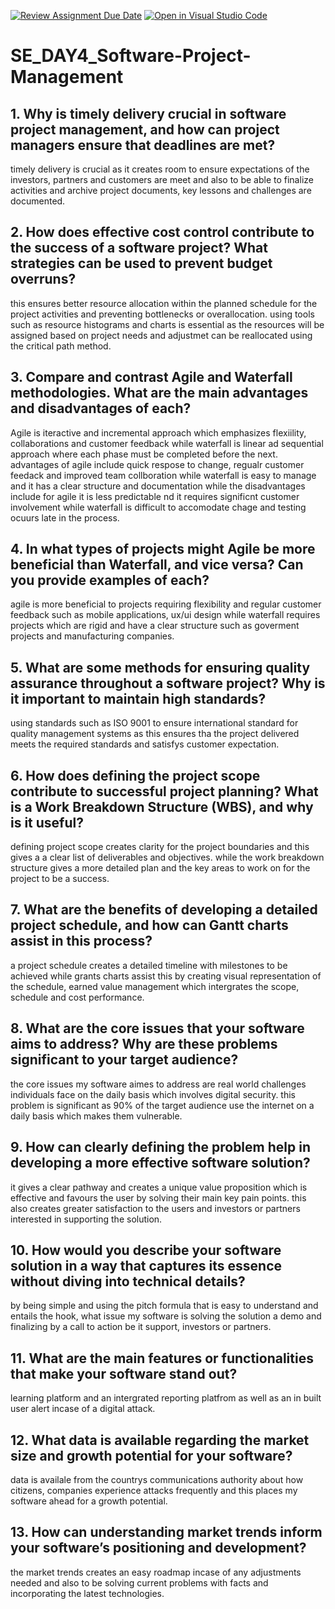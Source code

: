 [![Review Assignment Due Date](https://classroom.github.com/assets/deadline-readme-button-22041afd0340ce965d47ae6ef1cefeee28c7c493a6346c4f15d667ab976d596c.svg)](https://classroom.github.com/a/9pw6JKcu)
[![Open in Visual Studio Code](https://classroom.github.com/assets/open-in-vscode-2e0aaae1b6195c2367325f4f02e2d04e9abb55f0b24a779b69b11b9e10269abc.svg)](https://classroom.github.com/online_ide?assignment_repo_id=18589938&assignment_repo_type=AssignmentRepo)
# SE_DAY4_Software-Project-Management
## 1. Why is timely delivery crucial in software project management, and how can project managers ensure that deadlines are met?
timely delivery is crucial as it creates room to ensure expectations of the investors, partners and customers are meet and also to be able to  finalize activities and archive project documents, key lessons and challenges are documented.
## 2. How does effective cost control contribute to the success of a software project? What strategies can be used to prevent budget overruns?
this ensures better resource allocation within the planned schedule for the project activities and preventing bottlenecks or overallocation. using tools such as resource histograms and charts is essential as  the resources will be assigned based on project needs and adjustmet can be reallocated using the critical path method.
## 3. Compare and contrast Agile and Waterfall methodologies. What are the main advantages and disadvantages of each?
Agile is iteractive and incremental approach which emphasizes flexiility, collaborations and  customer feedback while waterfall is linear ad sequential approach where each phase must be completed before the next.
advantages of agile include quick respose to change, regualr  customer feedack and improved team collboration while waterfall is easy to manage and it has a clear structure and documentation while the disadvantages include for agile it is less predictable nd it requires significnt customer involvement while waterfall is difficult to accomodate chage and testing ocuurs late in the process.
## 4. In what types of projects might Agile be more beneficial than Waterfall, and vice versa? Can you provide examples of each?
agile is more beneficial to projects requiring flexibility and regular customer feedback such as mobile applications, ux/ui design while waterfall requires projects which are rigid and have a clear structure such as goverment projects and manufacturing companies.
## 5. What are some methods for ensuring quality assurance throughout a software project? Why is it important to maintain high standards?
using standards  such as ISO 9001 to ensure international standard for quality management systems as this ensures tha the project delivered meets the required standards and satisfys customer expectation.
## 6. How does defining the project scope contribute to successful project planning? What is a Work Breakdown Structure (WBS), and why is it useful?
defining  project scope creates clarity for the project boundaries and this gives a a clear list of deliverables and objectives. while the work breakdown structure gives a more detailed plan and the key areas to work on for the project to be a success.
## 7. What are the benefits of developing a detailed project schedule, and how can Gantt charts assist in this process?
a project schedule creates a detailed timeline with milestones to be achieved while grants charts assist this by creating visual representation of the schedule, earned value management which intergrates the scope, schedule and cost performance.
## 8. What are the core issues that your software aims to address? Why are these problems significant to your target audience?
the core issues my software aimes to address are real world challenges individuals face on the daily basis which involves digital security. this problem is significant as 90% of the target audience use the internet on a daily basis which makes them vulnerable.
## 9. How can clearly defining the problem help in developing a more effective software solution?
it gives a clear pathway and creates a unique value proposition which is effective and favours the user by solving their main key pain points. this also creates greater satisfaction to the users and investors or partners interested in supporting the solution.
## 10. How would you describe your software solution in a way that captures its essence without diving into technical details?
by being simple and using the pitch formula that is easy to understand and entails the hook, what issue my software is solving the solution a demo and finalizing by a call to action be it support, investors or partners.
## 11. What are the main features or functionalities that make your software stand out?
learning platform and an intergrated reporting platfrom as well as an in built user alert incase of a digital attack.
## 12. What data is available regarding the market size and growth potential for your software?
data is availale from the countrys communications authority about how citizens, companies experience attacks frequently and this places my software ahead for a growth potential.
## 13. How can understanding market trends inform your software’s positioning and development?
the market trends creates an easy roadmap incase of any adjustments needed and also to be solving current problems with facts and incorporating the latest technologies.
